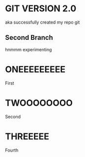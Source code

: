 # GIT VERSION 2.0

aka successfully created my repo
git

## Second Branch

hnmmm experimenting

# ONEEEEEEEEE

First

# TWOOOOOOOO

Second

# THREEEEE

Fourth
